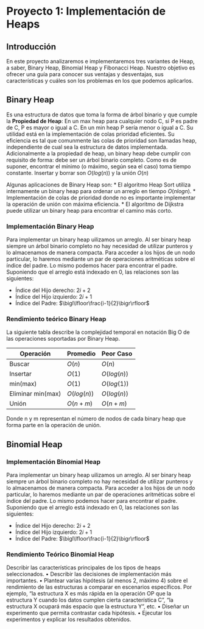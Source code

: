 # Proyecto 1: Implementación de Heaps

## Introducción

En este proyecto analizaremos e implementaremos tres variantes de Heap, a saber, Binary Heap, Binomial Heap y Fibonacci Heap. Nuestro objetivo es ofrecer una guía para conocer sus ventajas y desventajas, sus características y cuáles son los problemas en los que podemos aplicarlos.

## Binary Heap

Es una estructura de datos que toma la forma de árbol binario y que cumple la **Propiedad de Heap**: En un max heap para cualquier nodo C, si P es padre de C, P es mayor o igual a C. En un min heap P sería menor o igual a C. Su utilidad está en la implementación de colas prioridad eficientes. Su eficiencia es tal que comunmente las colas de prioridad son llamadas heap, independiente de cual sea la estructura de datos implementada. Adicionalmente a la propiedad de heap, un binary heap debe cumplir con requisito de forma: debe ser un árbol binario completo. Como es de suponer, encontrar el mínimo (o máximo, según sea el caso) toma tiempo constante. Insertar y borrar son $O(log(n))$ y la unión $O(n)$

Algunas aplicaciones de Binary Heap son:
	* El algoritmo Heap Sort utiliza internamente un binary heap para ordenar un arreglo en tiempo $O(nlogn)$.
	* Implementación de colas de prioridad donde no es importante implementar la operación de unión con máxima eficiencia. 
	* El algoritmo de Dijkstra puede utilizar un binary heap para encontrar el camino más corto.	

### Implementación Binary Heap

Para implementar un binary heap uilizamos un arreglo. Al ser binary heap siempre un árbol binario completo no hay necesidad de utilizar punteros y lo almacenamos de manera compacta. Para acceder a los hijos de un nodo particular, lo haremos mediante un par de operaciones aritméticas sobre el índice del padre. Lo mismo podemos hacer para encontrar el padre. Suponiendo que el arreglo está indexado en 0, las relaciones son las siguientes:

* Índice del Hijo derecho: $2i +2$
* Índice del Hijo izquierdo: $2i + 1$
* Índice del Padre: $\bigl\lfloor\frac{i-1}{2}\bigr\rfloor$

### Rendimiento teórico Binary Heap

La siguiente tabla describe la complejidad temporal en notación Big O de las operaciones soportadas por Binary Heap.

| Operación | Promedio | Peor Caso |
|--|--|--|
| Buscar | $O(n)$ | $O(n)$ |
| Insertar | $O(1)$ | $O(log(n))$ |
| min(max) | $O(1)$ | $O(log(1))$ |
| Eliminar min(max) | $O(log(n))$ | $O(log(n))$ |
| Unión | $O(n+m)$ | $O(n+m)$ |

Donde n y m representan el número de nodos de cada binary heap que forma parte en la operación de unión.

## Binomial Heap



### Implementación Binomial Heap

Para implementar un binary heap uilizamos un arreglo. Al ser binary heap siempre un árbol binario completo no hay necesidad de utilizar punteros y lo almacenamos de manera compacta. Para acceder a los hijos de un nodo particular, lo haremos mediante un par de operaciones aritméticas sobre el índice del padre. Lo mismo podemos hacer para encontrar el padre. Suponiendo que el arreglo está indexado en 0, las relaciones son las siguientes:

* Índice del Hijo derecho: $2i +2$
* Índice del Hijo izquierdo: $2i + 1$
* Índice del Padre: $\bigl\lfloor\frac{i-1}{2}\bigr\rfloor$

### Rendimiento Teórico Binomial Heap


Describir las características principales de los tipos de heaps seleccionados.
• Describir las decisiones de implementación más importantes.
• Plantear varias hipótesis (al menos 2, máximo 4) sobre el rendimiento de las estructuras a
comparar en escenarios específicos. Por ejemplo, “la estructura X es más rápida en la operación
OP que la estructura Y cuando los datos cumplen cierta característica C”, “la estructura X
ocupará más espacio que la estructura Y”, etc.
• Diseñar un experimento que permita contrastar cada hipótesis.
• Ejecutar los experimentos y explicar los resultados obtenidos.
